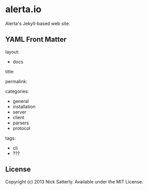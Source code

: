 alerta.io
=========

Alerta's Jekyll-based web site.


YAML Front Matter
------------------
layout:
 - docs

title:

permalink:

categories:
 - general
 - installation
 - server
 - client
 - parsers
 - protocol

tags:
 - cli
 - ???


License
-------

Copyright (c) 2013 Nick Satterly. Available under the MIT License.
